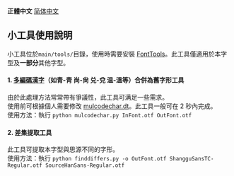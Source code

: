 **正體中文** [简体中文](./README-SC.md#小工具使用说明)

## 小工具使用說明
小工具位於`main/tools/`目錄，使用時需要安裝 [FontTools](https://github.com/fonttools/fonttools)。此工具僅適用於本字型及**一部分**其他字型。
#### 1. [多編碼漢字](./main/configs/mulcodechar.dt)（如青-靑 尚-尙 兑-兌 温-溫等）合併為舊字形工具
由於此處理方法常常帶有爭議性，此工具可满足一些需求。  
使用前可根據個人需要修改 [mulcodechar.dt](./main/configs/mulcodechar.dt)。此工具一般可在 2 秒內完成。  
使用方法：執行 `python mulcodechar.py InFont.otf OutFont.otf`  
#### 2. 差集提取工具
此工具可提取本字型與思源不同的字形。  
使用方法：執行 `python finddiffers.py -o OutFont.otf ShangguSansTC-Regular.otf SourceHanSans-Regular.otf`
